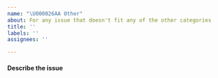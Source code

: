 ```yaml
---
name: "\U000026AA Other"
about: For any issue that doesn't fit any of the other categories
title: ''
labels: ''
assignees: ''

---
```


<!--
Thank you for taking time to make DeepSurvK. Are you sure that your issue is
not a bug, a feature suggestion, or a documentation improvement? If not,
describe your issue here.
-->

#### Describe the issue
<!--
Please try to be as specific as possible.
-->
